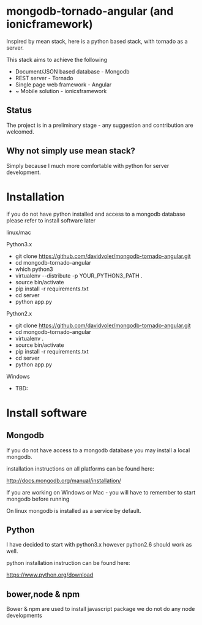 mongodb-tornado-angular (and ionicframework)
============================================
Inspired by mean stack, here is a python based stack, with tornado as a server.

This stack aims to achieve the following
* Document/JSON based database - Mongodb
* REST server - Tornado
* Single page web framework - Angular
* ~ Mobile solution - ionicsframework


Status
-------
The project is in a preliminary stage - any suggestion and contribution are welcomed.

Why not simply use mean stack?
-----------------------------
Simply because I much more comfortable with python for server development.



Installation
============
if you do not have python installed and access to a mongodb database please refer to install software later

linux/mac

Python3.x
* git clone https://github.com/davidvoler/mongodb-tornado-angular.git
* cd mongodb-tornado-angular
* which python3
* virtualenv --distribute -p YOUR_PYTHON3_PATH .
* source bin/activate
* pip install -r requirements.txt
* cd server
* python app.py

Python2.x
* git clone https://github.com/davidvoler/mongodb-tornado-angular.git
* cd mongodb-tornado-angular
* virtualenv  .
* source bin/activate
* pip install -r requirements.txt
* cd server
* python app.py


Windows
* TBD:


Install software
================

Mongodb
-------
If you do not have access to a mongodb database you may install a local mongodb.

installation instructions on all platforms can be found here:

http://docs.mongodb.org/manual/installation/

If you are working on Windows or Mac - you will have to remember to start mongodb before running

On linux mongodb is installed as a service by default.


Python
------
I have decided to start with python3.x however python2.6 should work as well.

python installation instruction can be found here:

https://www.python.org/download




bower,node & npm
----------------
Bower & npm are used to install javascript package we do not do any node developments


